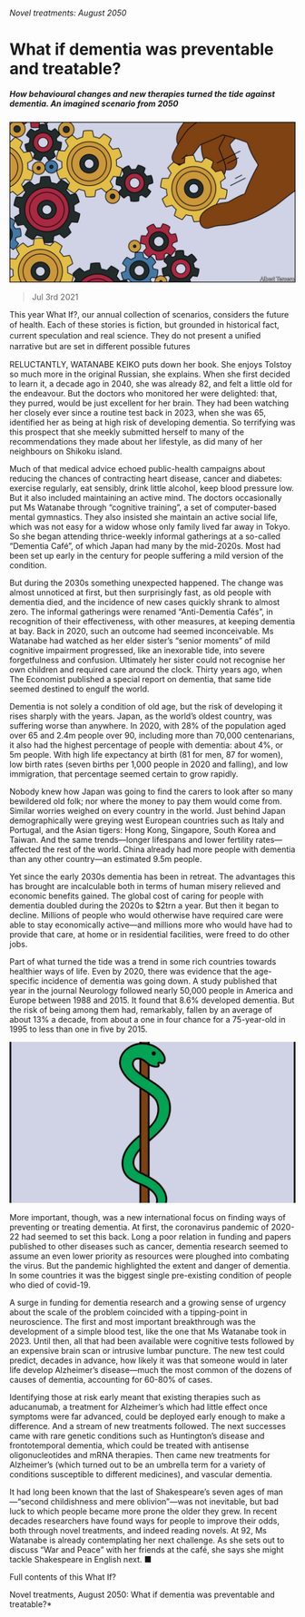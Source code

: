 ###### Novel treatments: August 2050

# What if dementia was preventable and treatable? 

##### How behavioural changes and new therapies turned the tide against dementia. An imagined scenario from 2050 

![image](images/20210703_WID008_0.jpg) 

> Jul 3rd 2021 

 This year What If?, our annual collection of scenarios, considers the future of health. Each of these stories is ﬁction, but grounded in historical fact, current speculation and real science. They do not present a uniﬁed narrative but are set in diﬀerent possible futures

RELUCTANTLY, WATANABE KEIKO puts down her book. She enjoys Tolstoy so much more in the original Russian, she explains. When she first decided to learn it, a decade ago in 2040, she was already 82, and felt a little old for the endeavour. But the doctors who monitored her were delighted: that, they purred, would be just excellent for her brain. They had been watching her closely ever since a routine test back in 2023, when she was 65, identified her as being at high risk of developing dementia. So terrifying was this prospect that she meekly submitted herself to many of the recommendations they made about her lifestyle, as did many of her neighbours on Shikoku island.

Much of that medical advice echoed public-health campaigns about reducing the chances of contracting heart disease, cancer and diabetes: exercise regularly, eat sensibly, drink little alcohol, keep blood pressure low. But it also included maintaining an active mind. The doctors occasionally put Ms Watanabe through “cognitive training”, a set of computer-based mental gymnastics. They also insisted she maintain an active social life, which was not easy for a widow whose only family lived far away in Tokyo. So she began attending thrice-weekly informal gatherings at a so-called “Dementia Café”, of which Japan had many by the mid-2020s. Most had been set up early in the century for people suffering a mild version of the condition.


But during the 2030s something unexpected happened. The change was almost unnoticed at first, but then surprisingly fast, as old people with dementia died, and the incidence of new cases quickly shrank to almost zero. The informal gatherings were renamed “Anti-Dementia Cafés”, in recognition of their effectiveness, with other measures, at keeping dementia at bay. Back in 2020, such an outcome had seemed inconceivable. Ms Watanabe had watched as her elder sister’s “senior moments” of mild cognitive impairment progressed, like an inexorable tide, into severe forgetfulness and confusion. Ultimately her sister could not recognise her own children and required care around the clock. Thirty years ago, when The Economist published a special report on dementia, that same tide seemed destined to engulf the world.

Dementia is not solely a condition of old age, but the risk of developing it rises sharply with the years. Japan, as the world’s oldest country, was suffering worse than anywhere. In 2020, with 28% of the population aged over 65 and 2.4m people over 90, including more than 70,000 centenarians, it also had the highest percentage of people with dementia: about 4%, or 5m people. With high life expectancy at birth (81 for men, 87 for women), low birth rates (seven births per 1,000 people in 2020 and falling), and low immigration, that percentage seemed certain to grow rapidly.

Nobody knew how Japan was going to find the carers to look after so many bewildered old folk; nor where the money to pay them would come from. Similar worries weighed on every country in the world. Just behind Japan demographically were greying west European countries such as Italy and Portugal, and the Asian tigers: Hong Kong, Singapore, South Korea and Taiwan. And the same trends—longer lifespans and lower fertility rates—affected the rest of the world. China already had more people with dementia than any other country—an estimated 9.5m people.

Yet since the early 2030s dementia has been in retreat. The advantages this has brought are incalculable both in terms of human misery relieved and economic benefits gained. The global cost of caring for people with dementia doubled during the 2020s to $2trn a year. But then it began to decline. Millions of people who would otherwise have required care were able to stay economically active—and millions more who would have had to provide that care, at home or in residential facilities, were freed to do other jobs.

Part of what turned the tide was a trend in some rich countries towards healthier ways of life. Even by 2020, there was evidence that the age-specific incidence of dementia was going down. A study published that year in the journal Neurology followed nearly 50,000 people in America and Europe between 1988 and 2015. It found that 8.6% developed dementia. But the risk of being among them had, remarkably, fallen by an average of about 13% a decade, from about a one in four chance for a 75-year-old in 1995 to less than one in five by 2015.

![image](images/20210703_WID009_0.jpg) 


More important, though, was a new international focus on finding ways of preventing or treating dementia. At first, the coronavirus pandemic of 2020-22 had seemed to set this back. Long a poor relation in funding and papers published to other diseases such as cancer, dementia research seemed to assume an even lower priority as resources were ploughed into combating the virus. But the pandemic highlighted the extent and danger of dementia. In some countries it was the biggest single pre-existing condition of people who died of covid-19.

A surge in funding for dementia research and a growing sense of urgency about the scale of the problem coincided with a tipping-point in neuroscience. The first and most important breakthrough was the development of a simple blood test, like the one that Ms Watanabe took in 2023. Until then, all that had been available were cognitive tests followed by an expensive brain scan or intrusive lumbar puncture. The new test could predict, decades in advance, how likely it was that someone would in later life develop Alzheimer’s disease—much the most common of the dozens of causes of dementia, accounting for 60-80% of cases.

Identifying those at risk early meant that existing therapies such as aducanumab, a treatment for Alzheimer’s which had little effect once symptoms were far advanced, could be deployed early enough to make a difference. And a stream of new treatments followed. The next successes came with rare genetic conditions such as Huntington’s disease and frontotemporal dementia, which could be treated with antisense oligonucleotides and mRNA therapies. Then came new treatments for Alzheimer’s (which turned out to be an umbrella term for a variety of conditions susceptible to different medicines), and vascular dementia.

It had long been known that the last of Shakespeare’s seven ages of man—“second childishness and mere oblivion”—was not inevitable, but bad luck to which people became more prone the older they grew. In recent decades researchers have found ways for people to improve their odds, both through novel treatments, and indeed reading novels. At 92, Ms Watanabe is already contemplating her next challenge. As she sets out to discuss “War and Peace” with her friends at the café, she says she might tackle Shakespeare in English next. ■

Full contents of this What If?







Novel treatments, August 2050: What if dementia was preventable and treatable?*



